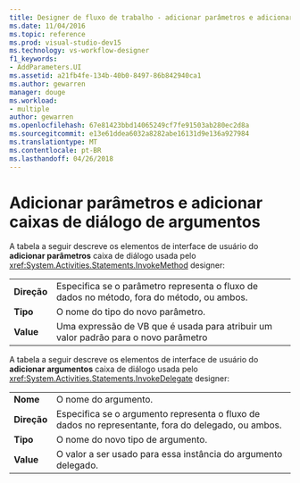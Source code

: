 ```yaml
---
title: Designer de fluxo de trabalho - adicionar parâmetros e adicionar caixas de diálogo argumentos
ms.date: 11/04/2016
ms.topic: reference
ms.prod: visual-studio-dev15
ms.technology: vs-workflow-designer
f1_keywords:
- AddParameters.UI
ms.assetid: a21fb4fe-134b-40b0-8497-86b842940ca1
ms.author: gewarren
manager: douge
ms.workload:
- multiple
author: gewarren
ms.openlocfilehash: 67e81423bbd14065249cf7fe91503ab280ec2d8a
ms.sourcegitcommit: e13e61ddea6032a8282abe16131d9e136a927984
ms.translationtype: MT
ms.contentlocale: pt-BR
ms.lasthandoff: 04/26/2018
---
```

# <a name="add-parameters-and-add-arguments-dialog-boxes"></a>Adicionar parâmetros e adicionar caixas de diálogo de argumentos

A tabela a seguir descreve os elementos de interface de usuário do **adicionar parâmetros** caixa de diálogo usada pelo <xref:System.Activities.Statements.InvokeMethod> designer:

|||
|-|-|
|**Direção**|Especifica se o parâmetro representa o fluxo de dados no método, fora do método, ou ambos.|
|**Tipo**|O nome do tipo do novo parâmetro.|
|**Value**|Uma expressão de VB que é usada para atribuir um valor padrão para o novo parâmetro|

A tabela a seguir descreve os elementos de interface de usuário do **adicionar argumentos** caixa de diálogo usada pelo <xref:System.Activities.Statements.InvokeDelegate> designer:

|||
|-|-|
|**Nome**|O nome do argumento.|
|**Direção**|Especifica se o argumento representa o fluxo de dados no representante, fora do delegado, ou ambos.|
|**Tipo**|O nome do novo tipo de argumento.|
|**Value**|O valor a ser usado para essa instância do argumento delegado.|